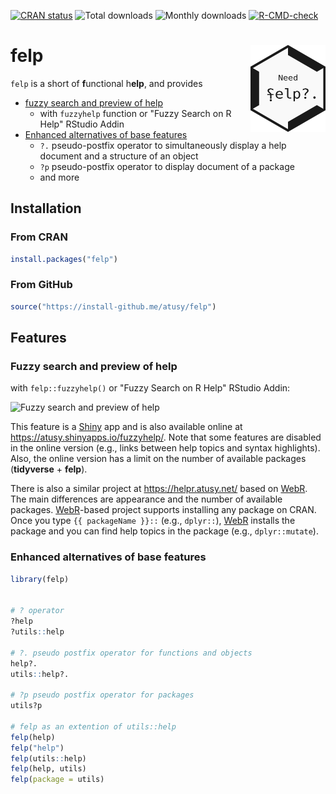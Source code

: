 <!-- badges: start -->
[![CRAN status](https://www.r-pkg.org/badges/version/felp)](https://cran.r-project.org/package=felp)
![Total downloads](https://cranlogs.r-pkg.org/badges/grand-total/felp)
![Monthly downloads](https://cranlogs.r-pkg.org/badges/felp)
[![R-CMD-check](https://github.com/atusy/felp/actions/workflows/R-CMD-check.yaml/badge.svg)](https://github.com/atusy/felp/actions/workflows/R-CMD-check.yaml)
<!-- badges: end -->

# felp <img src="man/figures/logo.png" align="right" alt="" width="120" />

`felp` is a short of **f**unctional h**elp**, and provides

- [fuzzy search and preview of help](#fuzzy-search-and-preview-of-help)
    - with `fuzzyhelp` function or "Fuzzy Search on R Help" RStudio Addin
- [Enhanced alternatives of base features](#enhanced-alternatives-of-base-features)
    - `?.` pseudo-postfix operator to simultaneously display a help document
      and a structure of an object
    - `?p` pseudo-postfix operator to display document of a package
    - and more

## Installation

### From CRAN

``` r
install.packages("felp")
```

### From GitHub

``` r
source("https://install-github.me/atusy/felp")
```

## Features

### Fuzzy search and preview of help

with `felp::fuzzyhelp()` or "Fuzzy Search on R Help" RStudio Addin:

![Fuzzy search and preview of help](https://felp.atusy.net/reference/figures/fuzzyhelp.gif)

This feature is a [Shiny](https://shiny.posit.co/) app and is also available online at <https://atusy.shinyapps.io/fuzzyhelp/>.
Note that some features are disabled in the online version (e.g., links between help topics and syntax highlights).
Also, the online version has a limit on the number of available packages (**tidyverse** + **felp**).

There is also a similar project at <https://helpr.atusy.net/> based on [WebR].
The main differences are appearance and the number of available packages.
[WebR]-based project supports installing any package on CRAN.
Once you type `{{ packageName }}::` (e.g., `dplyr::`), [WebR] installs the package and you can find help topics in the package (e.g., `dplyr::mutate`).

[WebR]: https://docs.r-wasm.org/webr/latest/


### Enhanced alternatives of base features

``` r
library(felp)


# ? operator
?help
?utils::help

# ?. pseudo postfix operator for functions and objects
help?.
utils::help?.

# ?p pseudo postfix operator for packages
utils?p

# felp as an extention of utils::help
felp(help)
felp("help")
felp(utils::help)
felp(help, utils)
felp(package = utils)
```
